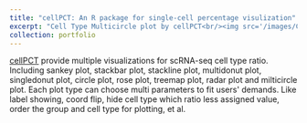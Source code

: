 ```yaml
---
title: "cellPCT: An R package for single-cell percentage visulization"
excerpt: "Cell Type Multicircle plot by cellPCT<br/><img src='/images/Cell_Type_Multicircle_show1.png' style="max-width: 60%; max-height: 60%>"
collection: portfolio
---
```


[cellPCT](https://github.com/xyifan97/cellPCT/tree/main) provide multiple visualizations for scRNA-seq cell type ratio. Including sankey plot, stackbar plot, stackline plot, multidonut plot, singledonut plot, circle plot, rose plot, treemap plot, radar plot and milticircle plot. Each plot type can choose multi parameters to fit users' demands. Like label showing, coord flip, hide cell type which ratio less assigned value, order the group and cell type for plotting, et al.
